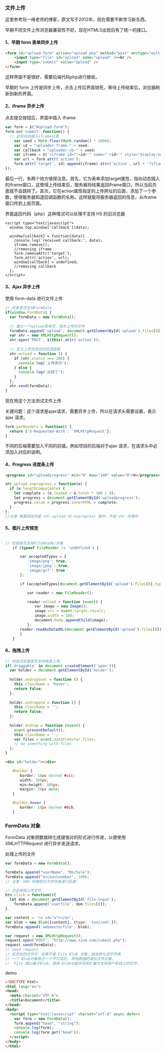 ### 文件上传

这里参考阮一峰老师的博客，原文写于2012年，现在需要不断学习新东西。

早期不同文件上传浏览器兼容性不好。现在HTML5出现后有了统一的接口。

#### 1、早期 form 表单同步上传

~~~html
<form id="upload-form" action="upload.php" method="post" enctype="multipart/form-data" >
	<input type="file" id="upload" name="upload" /><br />
	<input type="submit" value="Upload" />
</form>
~~~

这样界面不是很好，需要后端代码php进行接收。

早期的 form 上传是同步上传，点击上传后界面锁死，等待上传结束后，浏览器刷新到新的界面。

#### 2、iframe 异步上传

点击提交按钮后，界面中插入 iframe 

~~~js
var form = $("#upload-form");
form.on('submit',function() {
  // 此处动态插入iframe元素
    var seed = Math.floor(Math.random() * 1000);
    var id = "uploader-frame-" + seed;
    var callback = "uploader-cb-" + seed;
    var iframe = $('<iframe id="'+id+'" name="'+id+'" style="display:none;">');
    var url = form.attr('action');
    form.attr('target', id).append(iframe).attr('action', url + '?iframe=' + callback);
});
~~~

最后一行，有两个地方值得注意。首先，它为表单添加target属性，指向动态插入的iframe窗口，这使得上传结束后，服务器将结果返回iframe窗口，所以当前页面就不会跳转了。其次，它在action属性指定的上传网址的后面，添加了一个参数，使得服务器知道回调函数的名称。这样就能将服务器返回的信息，从iframe窗口传到上层页面。

界面返回代码（php）这种情况可以处理不支持 H5 的旧浏览器

~~~php+HTML
<script type="text/javascript">
  window.top.window['callback'](data);
  
  window[callback] = function(data){
    console.log('received callback:', data);
    iframe.remove();
    //removing iframe
    form.removeAttr('target');
    form.attr('action', url);
    window[callback] = undefined;
    //removing callback
  };
</script>
~~~

#### 3、Ajax 异步上传

使用 form-data 进行文件上传

~~~js
// 检查是否支持FormData
if(window.FormData) {　
  var formData = new FormData();
  
  // 建立一个upload表单项，值为上传的文件
  formData.append('upload', document.getElementById('upload').files[0]);
  var xhr = new XMLHttpRequest();
  xhr.open('POST', $(this).attr('action'));
  
  // 定义上传完成后的回调函数
  xhr.onload = function () {
    if (xhr.status === 200) {
      console.log('上传成功');
    } else {
      console.log('出错了');
    }
  };
  xhr.send(formData);
}
~~~

现在用这个方法测试文件上传

关键问题：这个请求是ajax请求，需要异步上传，所以在请求头需要设置，表示 ajax 请求。

~~~js
form.getHeaders = function() {
  return {'X-Requested-With': 'XMLHttpRequest'};
}
~~~

不同的后端需要加入不同的前缀。例如项目的后端对于ajax 请求，在请求头中必须加入对应的说明。

#### 4、Progress 进度条上传

~~~html
<progress id="uploadprogress" min="0" max="100" value="0">0</progress>
~~~

~~~js
xhr.upload.onprogress = function(e) {
  if (e.lengthCompatable) {
    let complate = (e.loaded / e.total * 100 | 0);
    let progress = document.getElementById('uploadprogress');
    progress.value = progress.innerHTML = complete;
  }
};
//注意 需要绑定的是 xhr.upload 的 onprogress 事件，不是 xhr 的事件
~~~

#### 5、图片上传预览

~~~js

// 检查是否支持FileReader对象
　　if (typeof FileReader != 'undefined') {

　　　　var acceptedTypes = {
　　　　　　'image/png': true,
　　　　　　'image/jpeg': true,
　　　　　　'image/gif': true
　　　　};

　　　　if (acceptedTypes[document.getElementById('upload').files[0].type] === true) {

　　　　　　var reader = new FileReader();

　　　　　　reader.onload = function (event) {
　　　　　　　　var image = new Image();
　　　　　　　　image.src = event.target.result;
　　　　　　　　image.width = 100;
　　　　　　　　document.body.appendChild(image);
　　　　　　};
　　　　reader.readAsDataURL(document.getElementById('upload').files[0]);
　　　　}
　　}
~~~

#### 6、拖拽上传

~~~js
// 检查浏览器是否支持拖放上传。
if('draggable' in document.createElement('span')){
  var holder = document.getElementById('holder');
  
  holder.ondragover = function () {
    this.className = 'hover';
    return false;
  };
  
  holder.ondragend = function () {
    this.className = '';
    return false;
  };
  
  holder.ondrop = function (event) {
    event.preventDefault();
    this.className = '';
    var files = event.dataTransfer.files;
    // do something with files
  };
}
~~~

~~~html
<div id="holder"></div>
~~~

~~~css
　　#holder {
　　　　border: 10px dashed #ccc;
　　　　width: 300px;
　　　　min-height: 300px;
　　　　margin: 20px auto;
　　}

　　#holder.hover {
　　　　border: 10px dashed #0c0;
　　}
~~~



### FormData 对象

FormData 对象把数据转化成键值对的形式进行传递，以便使用 XMLHTTPRequest 进行异步发送请求。

处理上传的文件

~~~js
var formData = new FormData();

formData.append("userName", "Michale");
formData.append("accountnumber", 100);
// 注意：100 将被转化为字符串进行处理

// 点击按钮上传文件
btn.click = function(){
  let dom = document.getElementById('file-input');
	formData.append('userfile', dom.files[0]);
}

var content = '<a id="a"></a>';
var blob = new Blob([content], {type: 'text/xml'});
formData.append('webmasterfile', blob);

var request = new XMLHttpRequest();
request.open("POST", "http://www.sina.com/submit.php");
request.send(formData);
// send request
// 在添加的文件中，如果不是 File Blob 对象，就会转化成字符串
// 一个 Blob对象表示一个不可变的, 原始数据的类似文件对象。
//  File 接口基于Blob，继承 blob功能并将其扩展为支持用户系统上的文件。
~~~



demo

~~~html
<!DOCTYPE html>
<html lang="en">
<head>
  <meta charset="UTF-8">
  <title>Document</title>
</head>
<body>
  <script type="text/javascript" charset="utf-8" async defer>
    var form = new FormData();
    form.append("head", "string");
    console.log(form);
    console.log(form.get('head'));
  </script>
</body>
</html>
~~~

